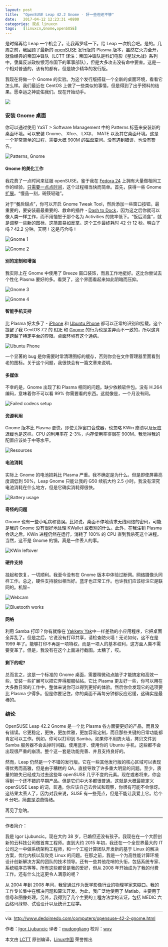 ```yaml
---
layout: post
title:	"OpenSUSE Leap 42.2 Gnome - 好一些但还不够"
date:	2017-04-12 12:23:31 +0800 
categories:	观点 linuxcn 
tags:	[linuxcn,Gnome,openSUSE]
---
```



是时候再给 Leap 一个机会了。让我再罗嗦一下。给 Leap 一次机会吧。是的。几周之前，我回顾了最新的 [openSUSE](http://www.dedoimedo.com/computers/opensuse-42-2.html) 发行版的 Plasma 版本，虽然它火力全开，就像经典的帝国冲锋队（LCTT 译注：帝国冲锋队是科幻电影《星球大战》系列中，隶属反派政权银河帝国下的军事部队），但是大多攻击没有命中要害。这是一个相对普通的，该有的都有，但是缺少精华的发行版。


我现在将做一个 Gnome 的实验。为这个发行版搭载一个全新的桌面环境，看看它怎么样。我们最近在 CentOS 上做了一些类似的事情，但是得到了出乎预料的结果。愿幸运之神庇佑我们。现在开始动手。


![](/Asserts/Images/album/201704/12/122305zvvsaizacjfsnscc.jpg)


### 安装 Gnome 桌面


你可以通过使用 YaST > Software Management 中的 Patterns 标签来安装新的桌面环境。可以安装 Gnome、 Xfce、 LXQt、 MATE 以及其它桌面环境。这是一个非常简单的过程，需要大概 900M 的磁盘空间。没有遇到错误，也没有警告。


![Patterns, Gnome](/Asserts/Images/album/201704/12/122332da8azyyy25uxyp55.png)


#### Gnome 的美化工作


我花费了一点时间来征服 openSUSE。鉴于我在 [Fedora 24](http://www.dedoimedo.com/computers/fedora-24-gnome.html) 上拥有大量做相同工作的经验，[只需要一点点时间](http://www.dedoimedo.com/computers/fedora-24-pimp.html)，这个过程相当快而简单。首先，获得一些 Gnome [扩展](http://www.dedoimedo.com/computers/fedora-23-extensions.html)。“慢品一刻，碗筷轻碰”。


对于“餐后甜点”，你可以开启 Gnome Tweak Tool，然后添加一些窗口按钮。最重要的，要安装最最重要的、救命的插件 - [Dash to Dock](http://www.dedoimedo.com/computers/gnome-3-dash.html)，因为这之后你就可以像人类一样工作，而不用恼怒于那个名为 Activities 的效率低下。“饭后消食”，就是调整一些新的图标，这简直易如反掌。这个工作最终耗时 42 分 12 秒。明白了吗？42.2 分钟。天啊！这是巧合吗！


![Gnome 1](/Asserts/Images/album/201704/12/122333ufqcxnfc9bixqq7k.jpg)


![Gnome 2](/Asserts/Images/album/201704/12/122333r08wgmd0wvqbwtcg.jpg)


#### 别的定制和增强


我实际上在 Gnome 中使用了 Breeze 窗口装饰，而且工作地挺好。这比你尝试去个性化 Plasma 要好的多。看哭了，这个界面看起来如此阴暗而压抑。


![Gnome 3](/Asserts/Images/album/201704/12/122334ymwrt73xwad4pypm.jpg)


![Gnome 4](/Asserts/Images/album/201704/12/122334jit5ooi8isqtnmii.jpg)


#### 智能手机支持


比 Plasma 好太多了 - [iPhone](http://www.dedoimedo.com/computers/iphone-6-after-six-months.html) 和 [Ubuntu Phone](http://www.dedoimedo.com/computers/ubuntu-phone-sep-2016.html) 都可以正常的识别和挂载。这个提醒了我 CentOS 7.2 的 [KDE](http://www.dedoimedo.com/computers/lenovo-g50-centos-kde.html) 和 [Gnome](http://www.dedoimedo.com/computers/lenovo-g50-centos-gnome.html) 的行为也是差异而不一致的，所以这肯定跨越了特定平台的界限。桌面环境有这个通病。


![Ubuntu Phone](/Asserts/Images/album/201704/12/122334w09o0as5odp9d490.jpg)


一个显著的 bug 是你需要时常清理图标的缓存，否则你会在文件管理器里面看到老的图标。关于这个问题，我很快会有一篇文章来说明。


#### 多媒体


不幸的是，Gnome 出现了和 Plasma 相同的问题。缺少依赖软件包。没有 H.264 编码，意味着你不可以看 99% 你需要看的东西。这就像是，一个月没有网。


![Failed codecs setup](/Asserts/Images/album/201704/12/122335b06okj0o7o67wfpx.png)


#### 资源利用


Gnome 版本比 Plasma 更快，即使关掉窗口合成器，也忽略 KWin 崩溃以及反应迟缓也是这样。CPU 的利用率在 2-3%，内存使用率徘徊在 900M。我觉得我的配置应该处于中等水平。


![Resources](/Asserts/Images/album/201704/12/122335chj5b6oxnf0hge0j.jpg)


#### 电池消耗


实际上 Gnome 的电池损耗比 Plasma 严重。我不确定是为什么。但是即使屏幕亮度调低到 50%，Leap Gnome 只能让我的 G50 续航大约 2.5 小时。我没有深究电池消耗在什么地方，但是它确实消耗得很快。


![Battery usage](/Asserts/Images/album/201704/12/122335jxx3eym022ntwqqi.jpg)


#### 奇怪的问题


Gnome 也有一些小毛病和错误。比如说，桌面不停地请求无线网络的密码，可能是我的 Gnome 没有很好地处理 KWallet 或者别的什么。此外，在我注销 Plasma 会话之后，KWin 进程仍然在运行，消耗了 100% 的 CPU 直到我杀死这个进程。当然，这不是 Gnome 的锅，真是一件丢人的事。


![KWin leftover](/Asserts/Images/album/201704/12/122336pyk83ymrz8158zp1.jpg)


#### 硬件支持


挂起和恢复，一切顺利。我至今没有在 Gnome 版本中体验过断网。网络摄像头同样工作。总之，硬件支持貌似相当好。蓝牙也正常工作。也许我们应该标注它是联网的。机智~


![Webcam](/Asserts/Images/album/201704/12/122336blj0xdldj3w9330n.jpg)


![Bluetooth works](/Asserts/Images/album/201704/12/122336qm7sbddbzjnjnzfr.png)


#### 网络


利用 Samba 打印？你有就像在 [Yakkety Yak](http://www.dedoimedo.com/computers/ubuntu-yakkety-yak.html)中一样差劲的小应用程序，它把桌面全弄乱了。但是之后，它说没有打印共享，请检查防火墙！无论如何，这不在是 1999 年了。能够打印不再是一项特权，而是一项人的基本权利，这方面人类不需要变革了。但是，我没有在这个上面进行截图。太糟了，哎。


#### 剩下的呢?


总而言之，这是一个标准的 Gnome 桌面，需要稍微动点脑子才能搞定和高效一些，安装一些扩展可以把它弄得服服帖帖。它比 Plasma 更友好一些，你可以用在大多数日常的工作中，整体来说你可以得到更好的体验。然后你会发现它的选项要比 Plasma 少得多。但是你要记住，你的桌面不再每分钟都反应迟缓，这确实是最棒的。


### 结论


OpenSUSE Leap 42.2 Gnome 是一个比 Plasma 各方面要更好的产品，而且没有错误。它更稳定，更快，更加优雅，更加容易定制，而且那些关键的日常功能都肯定可以工作。例如，你可以打印到 Samba，如果你不用防火墙，拷贝文件到 Samba 服务器不会丢掉时间戳。使用蓝牙、使用你的 Ubuntu 手机，这些都不会出现很严重的崩溃。整个这一套是功能完善、并且支持良好的。


然而，Leap 仍然是一个不错的发行版。它在一些其他发行版的核心区域可以表现得优秀而高雅，但是由于糟糕的 QA，直接导致了许多重大明显的问题。至少，质量的缺失已经成为过去这些年 openSUSE 几乎不变的元素。现在或者将来，你会得到一个还不错的早期产品。但是它们中大多都很普通。这就是大概最能定义 openSUSE Leap 的词，普通。你应该自己去尝试和观察，你很有可能不会惊讶。这结果太丢人了，因为对我来说，SUSE 有一些亮点，但是不能让我爱上它。给个 6 分吧，简直是浪费情绪。


再见了您呐。




---


作者简介：


我是 Igor Ljubuncic。现在大约 38 岁，已婚但还没有孩子。我现在在一个大胆创新的云科技公司做首席工程师。直到大约 2015 年初，我还在一个全世界最大的 IT 公司之一中做系统架构工程师，和一个工程计算团队开发新的基于 Linux 的解决方案，优化内核以及攻克 Linux 的问题。在那之前，我是一个为高性能计算环境设计创新解决方案的团队的技术领导。还有一些其他花哨的头衔，包括系统专家、系统程序员等等。所有这些都曾是我的爱好，但从 2008 年开始成为了我的付费工作。还有什么比这更令人满意的呢？


从 2004 年到 2008 年间，我曾通过作为医学影像行业的物理学家来糊口。我的工作专长集中在解决问题和算法开发。为此，我广泛地使用了 Matlab，主要用于信号和图像处理。另外，我得到了几个主要的工程方法学的认证，包括 MEDIC 六西格玛绿带、试验设计以及统计工程学。




---


via: <http://www.dedoimedo.com/computers/opensuse-42-2-gnome.html>


作者：[Igor Ljubuncic](http://www.dedoimedo.com/faq.html) 译者：[mudongliang](https://github.com/mudongliang) 校对：[wxy](https://github.com/wxy)


本文由 [LCTT](https://github.com/LCTT/TranslateProject) 原创编译，[Linux中国](https://linux.cn/) 荣誉推出
